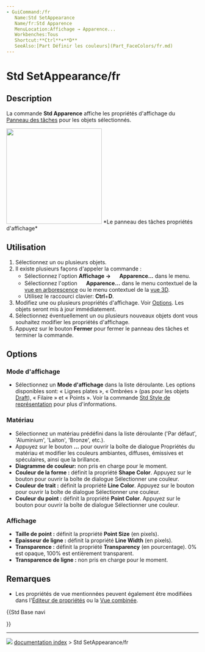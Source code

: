 ```yaml
---
- GuiCommand:/fr
   Name:Std SetAppearance
   Name/fr:Std Apparence
   MenuLocation:Affichage → Apparence...
   Workbenches:Tous
   Shortcut:**Ctrl**+**D**
   SeeAlso:[Part Définir les couleurs](Part_FaceColors/fr.md)
---
```


# Std SetAppearance/fr

## Description

La commande **Std Apparence** affiche les propriétés d\'affichage du [Panneau des tâches](Task_Panel/fr.md) pour les objets sélectionnés.

<img alt="" src=images/DlgDisplayProperties.png  style="width:250px;"> 
*Le panneau des tâches propriétés d'affichage*



## Utilisation

1.  Sélectionnez un ou plusieurs objets.
2.  Il existe plusieurs façons d\'appeler la commande :
    -   Sélectionnez l\'option **Affichage → <img src="images/Std_SetAppearance.svg" width=16px> Apparence...** dans le menu.
    -   Sélectionnez l\'option **<img src="images/Std_SetAppearance.svg" width=16px> Apparence...** dans le menu contextuel de la [vue en arborescence](tree_view/fr.md) ou le menu contextuel de la [vue 3D](3D_view/fr.md).
    -   Utilisez le raccourci clavier: **Ctrl**+**D**.
3.  Modifiez une ou plusieurs propriétés d\'affichage. Voir [Options](#Options.md). Les objets seront mis à jour immédiatement.
4.  Sélectionnez éventuellement un ou plusieurs nouveaux objets dont vous souhaitez modifier les propriétés d\'affichage.
5.  Appuyez sur le bouton **Fermer** pour fermer le panneau des tâches et terminer la commande.

## Options



### Mode d\'affichage 

-   Sélectionnez un **Mode d'affichage** dans la liste déroulante. Les options disponibles sont: « Lignes plates », « Ombrées » (pas pour les objets [Draft](Draft_Workbench/fr.md)), « Filaire » et « Points ». Voir la commande [Std Style de représentation](Std_DrawStyle/fr.md) pour plus d\'informations.



### Matériau

-   Sélectionnez un matériau prédéfini dans la liste déroulante (\'Par défaut\', \'Aluminium\', \'Laiton\', \'Bronze\', etc.).
-   Appuyez sur le bouton **...** pour ouvrir la boîte de dialogue Propriétés du matériau et modifier les couleurs ambiantes, diffuses, émissives et spéculaires, ainsi que la brillance.
-   **Diagramme de couleur:** non pris en charge pour le moment.
-   **Couleur de la forme :** définit la propriété **Shape Color**. Appuyez sur le bouton pour ouvrir la boîte de dialogue Sélectionner une couleur.
-   **Couleur de trait :** définit la propriété **Line Color**. Appuyez sur le bouton pour ouvrir la boîte de dialogue Sélectionner une couleur.
-   **Couleur du point :** définit la propriété **Point Color**. Appuyez sur le bouton pour ouvrir la boîte de dialogue Sélectionner une couleur.



### Affichage

-   **Taille de point :** définit la propriété **Point Size** (en pixels).
-   **Epaisseur de ligne :** définit la propriété **Line Width** (en pixels).
-   **Transparence :** définit la propriété **Transparency** (en pourcentage). 0% est opaque, 100% est entièrement transparent.
-   **Transparence de ligne :** non pris en charge pour le moment.



## Remarques

-   Les propriétés de vue mentionnées peuvent également être modifiées dans l\'[Éditeur de propriétés](Property_editor/fr.md) ou la [Vue combinée](Combo_view/fr.md).





{{Std Base navi

}}



---
![](images/Button_right.svg) [documentation index](../README.md) > Std SetAppearance/fr
